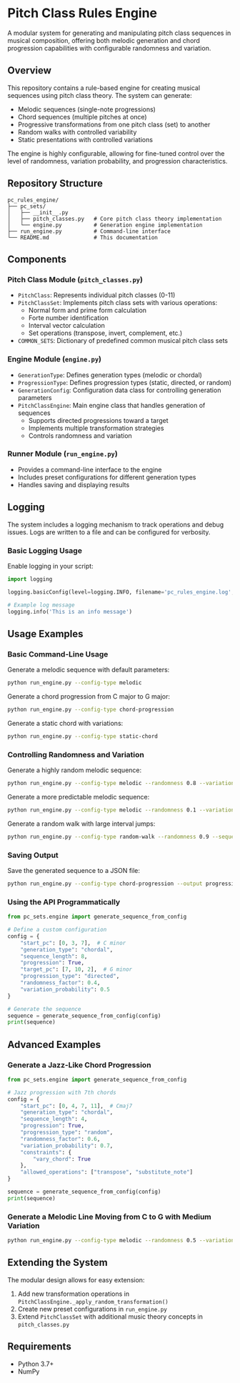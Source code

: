 # Pitch Class Rules Engine

A modular system for generating and manipulating pitch class sequences in musical composition, offering both melodic generation and chord progression capabilities with configurable randomness and variation.

## Overview

This repository contains a rule-based engine for creating musical sequences using pitch class theory. The system can generate:

- Melodic sequences (single-note progressions)
- Chord sequences (multiple pitches at once)
- Progressive transformations from one pitch class (set) to another
- Random walks with controlled variability
- Static presentations with controlled variations

The engine is highly configurable, allowing for fine-tuned control over the level of randomness, variation probability, and progression characteristics.

## Repository Structure

```
pc_rules_engine/
├── pc_sets/
│   ├── __init__.py
│   ├── pitch_classes.py   # Core pitch class theory implementation
│   └── engine.py          # Generation engine implementation
├── run_engine.py          # Command-line interface
└── README.md              # This documentation
```

## Components

### Pitch Class Module (`pitch_classes.py`)

- `PitchClass`: Represents individual pitch classes (0-11)
- `PitchClassSet`: Implements pitch class sets with various operations:
  - Normal form and prime form calculation
  - Forte number identification
  - Interval vector calculation
  - Set operations (transpose, invert, complement, etc.)
- `COMMON_SETS`: Dictionary of predefined common musical pitch class sets

### Engine Module (`engine.py`)

- `GenerationType`: Defines generation types (melodic or chordal)
- `ProgressionType`: Defines progression types (static, directed, or random)
- `GenerationConfig`: Configuration data class for controlling generation parameters
- `PitchClassEngine`: Main engine class that handles generation of sequences
  - Supports directed progressions toward a target
  - Implements multiple transformation strategies
  - Controls randomness and variation

### Runner Module (`run_engine.py`)

- Provides a command-line interface to the engine
- Includes preset configurations for different generation types
- Handles saving and displaying results

## Logging

The system includes a logging mechanism to track operations and debug issues. Logs are written to a file and can be configured for verbosity.

### Basic Logging Usage

Enable logging in your script:

```python
import logging

logging.basicConfig(level=logging.INFO, filename='pc_rules_engine.log', filemode='a', format='%(asctime)s - %(levelname)s - %(message)s')

# Example log message
logging.info('This is an info message')
```

## Usage Examples

### Basic Command-Line Usage

Generate a melodic sequence with default parameters:

```bash
python run_engine.py --config-type melodic
```

Generate a chord progression from C major to G major:

```bash
python run_engine.py --config-type chord-progression
```

Generate a static chord with variations:

```bash
python run_engine.py --config-type static-chord
```

### Controlling Randomness and Variation

Generate a highly random melodic sequence:

```bash
python run_engine.py --config-type melodic --randomness 0.8 --variation 0.7
```

Generate a more predictable melodic sequence:

```bash
python run_engine.py --config-type melodic --randomness 0.1 --variation 0.2
```

Generate a random walk with large interval jumps:

```bash
python run_engine.py --config-type random-walk --randomness 0.9 --sequence-length 16
```

### Saving Output

Save the generated sequence to a JSON file:

```bash
python run_engine.py --config-type chord-progression --output progression.json
```

### Using the API Programmatically

```python
from pc_sets.engine import generate_sequence_from_config

# Define a custom configuration
config = {
    "start_pc": [0, 3, 7],  # C minor
    "generation_type": "chordal",
    "sequence_length": 8,
    "progression": True,
    "target_pc": [7, 10, 2],  # G minor
    "progression_type": "directed",
    "randomness_factor": 0.4,
    "variation_probability": 0.5
}

# Generate the sequence
sequence = generate_sequence_from_config(config)
print(sequence)
```

## Advanced Examples

### Generate a Jazz-Like Chord Progression

```python
from pc_sets.engine import generate_sequence_from_config

# Jazz progression with 7th chords
config = {
    "start_pc": [0, 4, 7, 11],  # Cmaj7
    "generation_type": "chordal",
    "sequence_length": 4,
    "progression": True,
    "progression_type": "random",
    "randomness_factor": 0.6,
    "variation_probability": 0.7,
    "constraints": {
        "vary_chord": True
    },
    "allowed_operations": ["transpose", "substitute_note"]
}

sequence = generate_sequence_from_config(config)
print(sequence)
```

### Generate a Melodic Line Moving from C to G with Medium Variation

```bash
python run_engine.py --config-type melodic --randomness 0.5 --variation 0.4 --sequence-length 12
```

## Extending the System

The modular design allows for easy extension:

1. Add new transformation operations in `PitchClassEngine._apply_random_transformation()`
2. Create new preset configurations in `run_engine.py`
3. Extend `PitchClassSet` with additional music theory concepts in `pitch_classes.py`

## Requirements

- Python 3.7+
- NumPy
